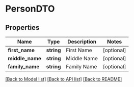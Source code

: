 # PersonDTO

## Properties
Name | Type | Description | Notes
------------ | ------------- | ------------- | -------------
**first_name** | **string** | First Name | [optional] 
**middle_name** | **string** | Middle Name | [optional] 
**family_name** | **string** | Family Name | [optional] 

[[Back to Model list]](../README.md#documentation-for-models) [[Back to API list]](../README.md#documentation-for-api-endpoints) [[Back to README]](../README.md)


